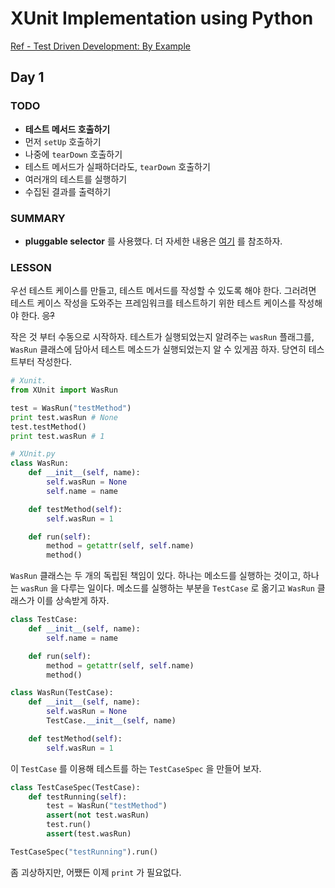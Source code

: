 # XUnit Implementation using Python


[Ref - Test Driven Development: By Example](http://www.amazon.com/Test-Driven-Development-Kent-Beck/dp/0321146530/ref=sr_1_1?s=books&ie=UTF8&qid=1430807061&sr=1-1&keywords=test+driven+development+by+example+in+Books)

## Day 1

### TODO

- **테스트 메서드 호출하기**
- 먼저 `setUp` 호출하기
- 나중에 `tearDown` 호출하기
- 테스트 메서드가 실패하더라도, `tearDown` 호출하기
- 여러개의 테스트를 실행하기
- 수집된 결과를 출력하기

### SUMMARY

- **pluggable selector** 를 사용했다. 더 자세한 내용은 [여기](http://junit.sourceforge.net/doc/cookstour/cookstour.htm) 를 참조하자.


### LESSON

우선 테스트 케이스를 만들고, 테스트 메서드를 작성할 수 있도록 해야 한다. 그러려면 테스트 케이스 작성을 도와주는 프레임워크를 테스트하기 위한 테스트 케이스를 작성해야 한다. ~~응?~~

작은 것 부터 수동으로 시작하자. 테스트가 실행되었는지 알려주는 `wasRun` 플래그를, `WasRun` 클래스에 담아서 테스트 메소드가 실행되었는지 알 수 있게끔 하자. 당연히 테스트부터 작성한다.

```python
# Xunit.
from XUnit import WasRun

test = WasRun("testMethod")
print test.wasRun # None
test.testMethod()
print test.wasRun # 1

# XUnit.py
class WasRun:
    def __init__(self, name):
        self.wasRun = None
        self.name = name

    def testMethod(self):
        self.wasRun = 1

    def run(self):
        method = getattr(self, self.name)
        method()

```

`WasRun` 클래스는 두 개의 독립된 책임이 있다. 하나는 메소드를 실행하는 것이고, 하나는 `wasRun` 을 다루는 일이다. 
메소드를 실행하는 부분을 `TestCase` 로 옮기고 `WasRun` 클래스가 이를 상속받게 하자.

```python
class TestCase:
    def __init__(self, name):
        self.name = name

    def run(self):
        method = getattr(self, self.name)
        method()

class WasRun(TestCase):
    def __init__(self, name):
        self.wasRun = None
        TestCase.__init__(self, name)

    def testMethod(self):
        self.wasRun = 1
 ```
 
이 `TestCase` 를 이용해 테스트를 하는 `TestCaseSpec` 을 만들어 보자.

```python
class TestCaseSpec(TestCase):
    def testRunning(self):
        test = WasRun("testMethod")
        assert(not test.wasRun)
        test.run()
        assert(test.wasRun)

TestCaseSpec("testRunning").run()
```

좀 괴상하지만, 어쨌든 이제 `print` 가 필요없다.

  

